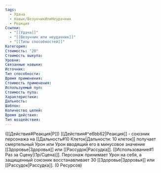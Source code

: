 ```yaml
---
tags:
  - Удача
  - Навык/ВезунчикИлиНеудачник
  - Реакция
Ссылки:
  - "[[Удача]]"
  - "[[Везунчик или неудачник]]"
  - "[[Типы способностей]]"
Категория: 
Стоимость: "20"
Стоимость выкупа:
Уровни:
Связанные навыки:
Источник:
Тип способности:
Время применения:
Стоимость применения:
Используемый пул:
Стоимость пула:
Характеристики:
Дальность:
Шаблон:
Количество целей:
Время действия:
Тип воздействия:
---
```

([[Действия#Реакция|Р]]) [[Действия#^e6bb62|Реакция]] - союзник персонажа на [[Дальность#10 Клеток|Дальности: 10 клеток]] получает смертельный Урон или Урон вводящий его в минусовое значение [[Здоровье|Здоровья]] или [[Рассудок|Рассудка]]. [[Использование#1 Раз за Сцену|(1р/Сцена)]]. 
Персонаж принимает Урон на себя, а защищенный союзник восстанавливает 30 [[Здоровье|Здоровья]] или [[Рассудок|Рассудка]]. (0 Ресурсов)